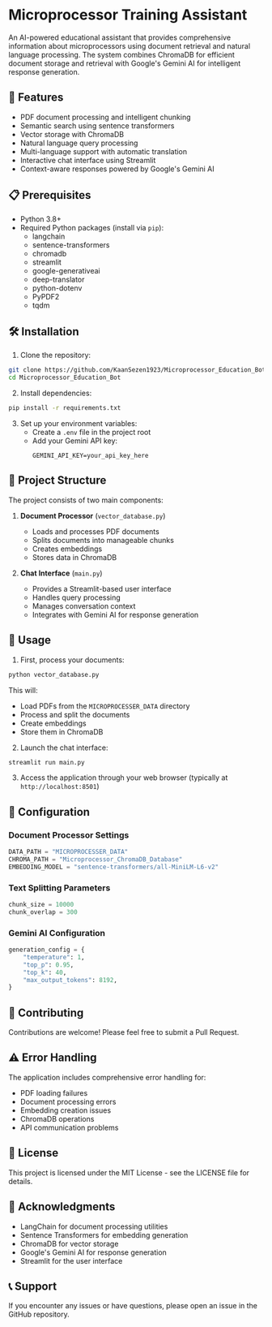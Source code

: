 # Microprocessor Training Assistant

An AI-powered educational assistant that provides comprehensive information about microprocessors using document retrieval and natural language processing. The system combines ChromaDB for efficient document storage and retrieval with Google's Gemini AI for intelligent response generation.

## 🚀 Features

- PDF document processing and intelligent chunking
- Semantic search using sentence transformers
- Vector storage with ChromaDB
- Natural language query processing
- Multi-language support with automatic translation
- Interactive chat interface using Streamlit
- Context-aware responses powered by Google's Gemini AI

## 📋 Prerequisites

- Python 3.8+
- Required Python packages (install via `pip`):
  - langchain
  - sentence-transformers
  - chromadb
  - streamlit
  - google-generativeai
  - deep-translator
  - python-dotenv
  - PyPDF2
  - tqdm

## 🛠️ Installation

1. Clone the repository:
```bash
git clone https://github.com/KaanSezen1923/Microprocessor_Education_Bot.git
cd Microprocessor_Education_Bot
```

2. Install dependencies:
```bash
pip install -r requirements.txt
```

3. Set up your environment variables:
   - Create a `.env` file in the project root
   - Add your Gemini API key:
     ```
     GEMINI_API_KEY=your_api_key_here
     ```

## 📁 Project Structure

The project consists of two main components:

1. **Document Processor** (`vector_database.py`)
   - Loads and processes PDF documents
   - Splits documents into manageable chunks
   - Creates embeddings
   - Stores data in ChromaDB

2. **Chat Interface** (`main.py`)
   - Provides a Streamlit-based user interface
   - Handles query processing
   - Manages conversation context
   - Integrates with Gemini AI for response generation

## 🚦 Usage

1. First, process your documents:
```bash
python vector_database.py
```
This will:
- Load PDFs from the `MICROPROCESSER_DATA` directory
- Process and split the documents
- Create embeddings
- Store them in ChromaDB

2. Launch the chat interface:
```bash
streamlit run main.py
```

3. Access the application through your web browser (typically at `http://localhost:8501`)

## 📝 Configuration

### Document Processor Settings
```python
DATA_PATH = "MICROPROCESSER_DATA"
CHROMA_PATH = "Microprocessor_ChromaDB_Database"
EMBEDDING_MODEL = "sentence-transformers/all-MiniLM-L6-v2"
```

### Text Splitting Parameters
```python
chunk_size = 10000
chunk_overlap = 300
```

### Gemini AI Configuration
```python
generation_config = {
    "temperature": 1,
    "top_p": 0.95,
    "top_k": 40,
    "max_output_tokens": 8192,
}
```

## 🤝 Contributing

Contributions are welcome! Please feel free to submit a Pull Request.

## ⚠️ Error Handling

The application includes comprehensive error handling for:
- PDF loading failures
- Document processing errors
- Embedding creation issues
- ChromaDB operations
- API communication problems

## 📄 License

This project is licensed under the MIT License - see the LICENSE file for details.

## 🙏 Acknowledgments

- LangChain for document processing utilities
- Sentence Transformers for embedding generation
- ChromaDB for vector storage
- Google's Gemini AI for response generation
- Streamlit for the user interface

## 📞 Support

If you encounter any issues or have questions, please open an issue in the GitHub repository.
